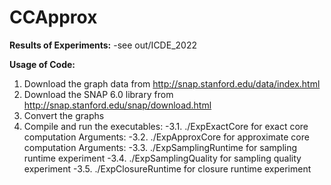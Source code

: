# CCApprox

**Results of Experiments:**
-see out/ICDE_2022

**Usage of Code:**

1. Download the graph data from http://snap.stanford.edu/data/index.html
2. Download the SNAP 6.0 library from http://snap.stanford.edu/snap/download.html
2. Convert the graphs
3. Compile and run the executables:
    -3.1. ./ExpExactCore for exact core computation
    Arguments:
    -3.2. ./ExpApproxCore for approximate core computation
    Arguments:
    -3.3. ./ExpSamplingRuntime for sampling runtime experiment
    -3.4. ./ExpSamplingQuality for sampling quality experiment
    -3.5. ./ExpClosureRuntime for closure runtime experiment
